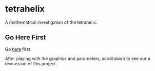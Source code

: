 # tetrahelix
A mathematical investigation of the tetrahelix.

## Go Here First

Go [here](https://pubinv.github.io/tetrahelix/) first.

After playing with the graphics and parameters, scroll down to
see our a discussion of this project.

